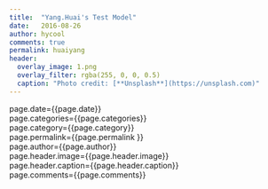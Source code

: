```yaml
---
title:  "Yang.Huai's Test Model"
date:   2016-08-26
author: hycool
comments: true
permalink: huaiyang
header:
  overlay_image: 1.png
  overlay_filter: rgba(255, 0, 0, 0.5)
  caption: "Photo credit: [**Unsplash**](https://unsplash.com)"
---
```


page.date={{page.date}}<br/>
page.categories={{page.categories}}<br/>
page.category={{page.category}}<br/>
page.permalink={{page.permalink }}<br/>
page.author={{page.author}}<br/>
page.header.image={{page.header.image}}<br/>
page.header.caption={{page.header.caption}}<br/>
page.comments={{page.comments}}<br/>

